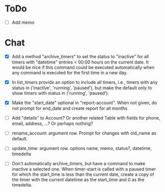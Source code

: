 # ToDo

- [ ] Add memo 


# Chat

- [x] Add a method "archive_timers" to set the status to "inactive" for all timers with "datetime" entries < 00:00 hours on the current date. It would be nice if this command could be executed automatically when any command is executed for the first time in a new day. 

- [x] In list_timers provide an option to include all timers, i.e., timers with any status in ('inactive', 'running', 'paused'), but make the default only to show timers with status in ('running', 'paused'). 

- [x] Make the "start_date" optional in "report-account". When not given, do not prompt for end_date and create report for all months

- [ ] Add "details" to Account? Or another related Table with fields for phone, email, address, ...? Or perhaps nothing?

- [ ] rename_account: argument row. Prompt for changes with old_name as default.  

- [ ] update_time: argument row. options name, memo, status?, datetime, timedelta  

- [ ] Don't automatically archive_timers, but have a command to make inactive a selected one. When timer-start is called with a paused timer for which the start_time is less than the current date, create a copy of the timer with the current datetime as the start_time and 0 as the timedelta.
